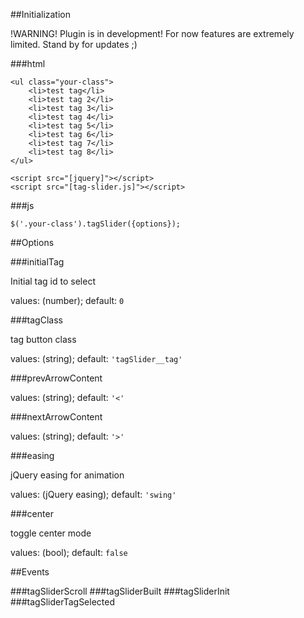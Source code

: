 ##Initialization

!WARNING! Plugin is in development! 
For now features are extremely limited. 
Stand by for updates ;)

###html

```
<ul class="your-class">
    <li>test tag</li>
    <li>test tag 2</li>
    <li>test tag 3</li>
    <li>test tag 4</li>
    <li>test tag 5</li>
    <li>test tag 6</li>
    <li>test tag 7</li>
    <li>test tag 8</li>
</ul>

<script src="[jquery]"></script>
<script src="[tag-slider.js]"></script>
```

###js
```
$('.your-class').tagSlider({options});
```

##Options

###initialTag

Initial tag id to select

values: (number); default: `0` 

###tagClass

tag button class

values: (string); default: `'tagSlider__tag'` 

###prevArrowContent

values: (string); default: `'<'` 

###nextArrowContent

values: (string); default: `'>'` 

###easing

jQuery easing for animation

values: (jQuery easing); default: `'swing'` 

###center

toggle center mode 

values: (bool); default: `false` 

##Events

###tagSliderScroll
###tagSliderBuilt
###tagSliderInit
###tagSliderTagSelected